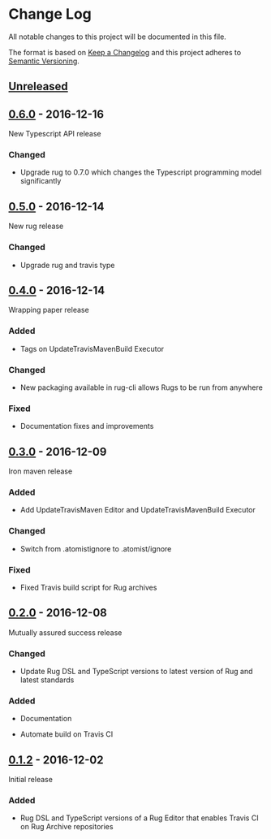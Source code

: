 # Change Log

All notable changes to this project will be documented in this file.

The format is based on [Keep a Changelog](http://keepachangelog.com/)
and this project adheres to [Semantic Versioning](http://semver.org/).

## [Unreleased]

[Unreleased]: https://github.com/atomist-rugs/travis-editors/compare/0.6.0...HEAD

## [0.6.0] - 2016-12-16

[0.6.0]: https://github.com/atomist-rugs/travis-editors/compare/0.5.0...0.6.0

New Typescript API release

### Changed

-   Upgrade rug to 0.7.0 which changes the Typescript programming model significantly

## [0.5.0] - 2016-12-14

[0.5.0]: https://github.com/atomist-rugs/travis-editors/compare/0.4.0...0.5.0

New rug release

### Changed

-   Upgrade rug and travis type

## [0.4.0] - 2016-12-14

[0.4.0]: https://github.com/atomist-rugs/travis-editors/compare/0.3.0...0.4.0

Wrapping paper release

### Added

-   Tags on UpdateTravisMavenBuild Executor

### Changed

-   New packaging available in rug-cli allows Rugs to be run from anywhere

### Fixed

-   Documentation fixes and improvements

## [0.3.0] - 2016-12-09

[0.3.0]: https://github.com/atomist-rugs/travis-editors/compare/0.2.0...0.3.0

Iron maven release

### Added

-   Add UpdateTravisMaven Editor and UpdateTravisMavenBuild Executor

### Changed

-   Switch from .atomistignore to .atomist/ignore

### Fixed

-   Fixed Travis build script for Rug archives

## [0.2.0] - 2016-12-08

[0.2.0]: https://github.com/atomist-rugs/travis-editors/compare/0.1.2...0.2.0

Mutually assured success release

### Changed

-   Update Rug DSL and TypeScript versions to latest version of Rug
    and latest standards

### Added

-   Documentation

-   Automate build on Travis CI

## [0.1.2] - 2016-12-02

Initial release

[0.1.2]: https://github.com/atomist-rugs/travis-editors/tree/dd83671b2c364c132e69bcca2d67fc3ea63a4144

### Added

-   Rug DSL and TypeScript versions of a Rug Editor that enables
    Travis CI on Rug Archive repositories
